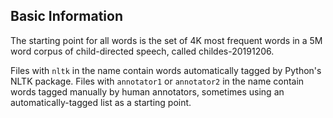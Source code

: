 
## Basic Information

The starting point for all words is the set of 4K most frequent words in a 5M word corpus of child-directed speech, called childes-20191206.

Files with `nltk` in the name contain words automatically tagged by Python's NLTK package.
Files with `annotator1` or `annotator2` in the name contain words tagged manually by human annotators, sometimes using an automatically-tagged list as a starting point.




